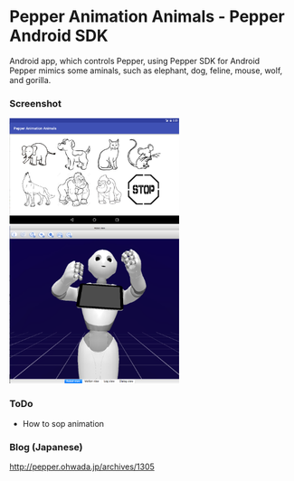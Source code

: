 # Pepper Animation Animals - Pepper Android SDK

Android app, which controls Pepper, using Pepper SDK for Android <br/>
Pepper mimics some aminals, such as elephant, dog, feline, mouse, wolf, and gorilla. <br/>

### Screenshot
<img src="https://github.com/ohwada/Pepper_Android_SDK/blob/master/PepperAnimationAnimals/docs/tablet.png" width="300"/><br/>
<img src="https://github.com/ohwada/Pepper_Android_SDK/blob/master/PepperAnimationAnimals/docs/robot_view.png" width="300"/><br/>

### ToDo
- How to sop animation <br/>

### Blog (Japanese)
http://pepper.ohwada.jp/archives/1305
